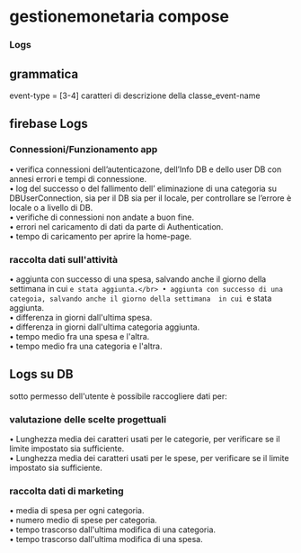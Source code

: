 # gestionemonetaria compose
### Logs
## grammatica
  event-type = [3-4] caratteri di descrizione della classe_event-name
## firebase Logs
### Connessioni/Funzionamento app
• verifica connessioni dell’autenticazone, dell’Info DB e dello user DB con
  annesi errori e tempi di connessione. </br>
• log del successo o del fallimento dell’ eliminazione di una categoria su
  DBUserConnection, sia per il DB sia per il locale, per controllare se l’errore 
  è locale o a livello di DB.</br>
• verifiche di connessioni non andate a buon fine.</br>
• errori nel caricamento di dati da parte di Authentication.</br>
• tempo di caricamento per aprire la home-page.</br>
### raccolta dati sull'attività
• aggiunta con successo di una spesa, salvando anche il giorno della settimana 
  in cui `e stata aggiunta.</br>
• aggiunta con successo di una categoia, salvando anche il giorno della settimana 
  in cui `e stata aggiunta.</br>
• differenza in giorni dall'ultima spesa.</br>
• differenza in giorni dall'ultima categoria aggiunta.</br>
• tempo medio fra una spesa e l'altra.</br>
• tempo medio fra una categoria e l'altra.</br>
## Logs su DB
sotto permesso dell'utente è possibile raccogliere dati per:
### valutazione delle scelte progettuali
• Lunghezza media dei caratteri usati per le categorie, per verificare se il limite
  impostato sia sufficiente.</br>
• Lunghezza media dei caratteri usati per le spese, per verificare se il limite
  impostato sia sufficiente.</br>
### raccolta dati di marketing
• media di spesa per ogni categoria.</br>
• numero medio di spese per categoria.</br>
• tempo trascorso dall'ultima modifica di una categoria.</br>
• tempo trascorso dall'ultima modifica di una spesa.</br>

